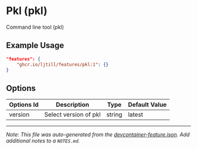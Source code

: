 
# Pkl (pkl)

Command line tool (pkl)

## Example Usage

```json
"features": {
    "ghcr.io/ljtill/features/pkl:1": {}
}
```

## Options

| Options Id | Description | Type | Default Value |
|-----|-----|-----|-----|
| version | Select version of pkl | string | latest |



---

_Note: This file was auto-generated from the [devcontainer-feature.json](https://github.com/ljtill/features/blob/main/src/pkl/devcontainer-feature.json).  Add additional notes to a `NOTES.md`._
